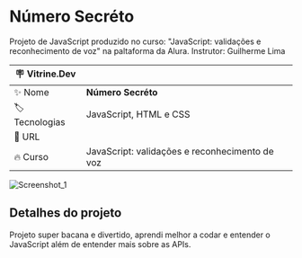 # Número Secréto

Projeto de JavaScript produzido no curso: "JavaScript: validações e reconhecimento de voz" na paltaforma da Alura. Instrutor: Guilherme Lima

| :placard: Vitrine.Dev |     |
| -------------  | --- |
| :sparkles: Nome        | **Número Secréto**
| :label: Tecnologias | JavaScript, HTML e CSS
| :rocket: URL         | 
| :fire: Curso     | JavaScript: validações e reconhecimento de voz

<!-- Inserir imagem com a #vitrinedev ao final do link -->
![Screenshot_1](https://user-images.githubusercontent.com/91283681/218125478-f11b7ccd-6a84-4dd4-8ff4-30373a1c1c54.png#vitrinedev)


## Detalhes do projeto

Projeto super bacana e divertido, aprendi melhor a codar e entender o JavaScript além de entender mais sobre as APIs.
